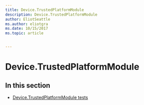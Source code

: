 ```yaml
---
title: Device.TrustedPlatformModule
description: Device.TrustedPlatformModule
author: EliotSeattle
ms.author: eliotgra
ms.date: 10/15/2017
ms.topic: article


---
```


# Device.TrustedPlatformModule


## In this section


-   [Device.TrustedPlatformModule tests](device-trustedplatformmodule-tests.md)